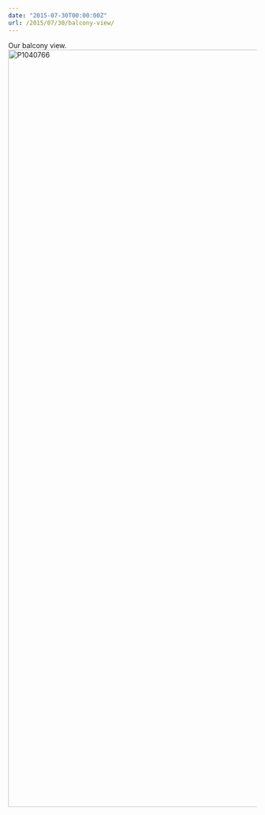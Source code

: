 ```yaml
---
date: "2015-07-30T00:00:00Z"
url: /2015/07/30/balcony-view/
---
```


Our balcony view.
<a data-flickr-embed="true" href="https://www.flickr.com/photos/kabads/19963599668/in/datetaken-public/" title="P1040766"><img src="https://farm1.staticflickr.com/388/19963599668_a62bc7f8bd_k.jpg" width="2048" height="1536" alt="P1040766"></a><script async src="//embedr.flickr.com/assets/client-code.js" charset="utf-8"></script>